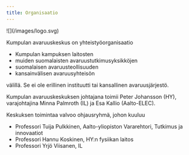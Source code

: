 ```yaml
---
title: Organisaatio
---
```


<div class="right small-hide"> ![](/images/logo.svg) </div>

Kumpulan avaruuskeskus on yhteistyöorganisaatio

- Kumpulan kampuksen laitosten
- muiden suomalaisten avaruustutkimusyksikköjen
- suomalaisen avaruusteollisuuden
- kansainvälisen avaruusyhteisön

välillä. Se ei ole erillinen instituutti tai kansallinen avaruusjärjestö.

Kumpulan avaruuskeskuksen johtajana toimii Peter Johansson (HY), varajohtajina
Minna Palmroth (IL) ja Esa Kallio (Aalto-ELEC).

Keskuksen toimintaa valvoo ohjausryhmä, johon kuuluu

- Professori Tuija Pulkkinen, Aalto-yliopiston Vararehtori, Tutkimus ja innovaatiot
- Professori Hannu Koskinen, HY:n fysiikan laitos
- Professori Yrjö Viisanen, IL 
